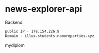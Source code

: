 # news-explorer-api
Backend

```sh
public IP - 178.154.226.9
Domain - illus.students.nomoreparties.xyz
```
mydiplom

